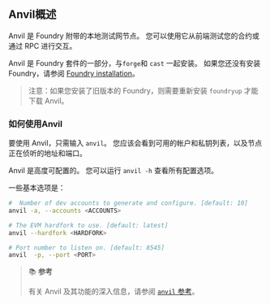 ## Anvil概述

Anvil 是 Foundry 附带的本地测试网节点。 您可以使用它从前端测试您的合约或通过 RPC 进行交互。

Anvil 是 Foundry 套件的一部分，与`forge`和 `cast` 一起安装。 如果您还没有安装 Foundry，请参阅 [Foundry installation](../getting-started/installation.md)。

> 注意：如果您安装了旧版本的 Foundry，则需要重新安装 `foundryup` 才能下载 Anvil。

### 如何使用Anvil

要使用 Anvil，只需输入 `anvil`。 您应该会看到可用的帐户和私钥列表，以及节点正在侦听的地址和端口。

Anvil 是高度可配置的。 您可以运行 `anvil -h` 查看所有配置选项。

一些基本选项是：

```bash
#  Number of dev accounts to generate and configure. [default: 10]
anvil -a, --accounts <ACCOUNTS>

# The EVM hardfork to use. [default: latest]
anvil --hardfork <HARDFORK>

# Port number to listen on. [default: 8545]
anvil  -p, --port <PORT>
```

> 📚 **参考**
>
> 有关 Anvil 及其功能的深入信息，请参阅 [`anvil` 参考](../reference/anvil/)。

